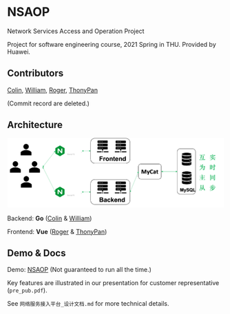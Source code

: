 # NSAOP

Network Services Access and Operation Project

Project for software engineering course, 2021 Spring in THU. Provided by Huawei.

## Contributors

[Colin](https://github.com/Co1lin), [William](https://github.com/131441373), [Roger](https://github.com/livingshade), [ThonyPan](https://github.com/ThonyPan)

(Commit record are deleted.)

## Architecture

![architecture](README.assets/architecture.png)

Backend: **Go** ([Colin](https://github.com/Co1lin) & [William](https://github.com/131441373))

Frontend: **Vue** ([Roger](https://github.com/livingshade) & [ThonyPan](https://github.com/ThonyPan))

## Demo & Docs

Demo: [NSAOP](https://nsaop.enjoycolin.top) (Not guaranteed to run all the time.)

Key features are illustrated in our presentation for customer representative (`pre_pub.pdf`).

See  `网络服务接入平台_设计文档.md` for more technical details.

